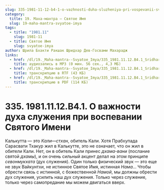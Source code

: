 ```yaml
---
slug: 335-1981-11-12-b4-1-o-vazhnosti-duha-sluzheniya-pri-vospevanii-svyatogo-imeni
category:
  title: 19. Маха-мантра — Святое Имя
  slug: 19-maha-mantra-svyatoe-imya
tags:
  - title: "1981.11"
    slug: 1981-11
  - title: Святое Имя
    slug: svyatoe-imya
author: Шрила Бхакти Ракшак Шридхар Дев-Госвами Махарадж
links:
  - href: /dl/19._Maha-mantra--Svyatoe_Imya/335_1981.11.12.B4.1_SridharMj_O_vazhnosti_duha_sluzhenija_pri_vospevanii_Svjatogo_Imeni.mp3
    title: аудиозапись в MP3 (0 мин. 56 сек., 4,3 МБ)
  - href: /dl/19._Maha-mantra--Svyatoe_Imya/335_1981.11.12.B4.1_SridharMj_O_vazhnosti_duha_sluzhenija_pri_vospevanii_Svjatogo_Imeni.rtf
    title: транскрипцию в RTF (43 КБ)
  - href: /dl/19._Maha-mantra--Svyatoe_Imya/335_1981.11.12.B4.1_SridharMj_O_vazhnosti_duha_sluzhenija_pri_vospevanii_Svjatogo_Imeni.pdf
    title: транскрипцию в PDF (114 КБ)
---
```


# 335. 1981.11.12.B4.1. О важности духа служения при воспевании Святого Имени

Калькутта — это *Кали*—*стхан*, обитель Кали. Хотя Прабхупада Сарасвати Тхакур жил в Калькутте, это не означает, что он жил в обители Кали. Нет, он в обитель Кали принес *дхама-вани* (послание святой *дхамы*), и он очень сильный акцент делал на этом принципе *севонмукхата* (дух служения). Один только физический звук — это еще не звук Вайкунтхи, не истинное Святое Имя, истинная *Нама*… Чтобы обрести связь с истинной, с божественной *Намой*, мы должны обрести дух служения, усилить наш дух служения. Только через служение, только через самопредание мы можем двигаться вверх.

